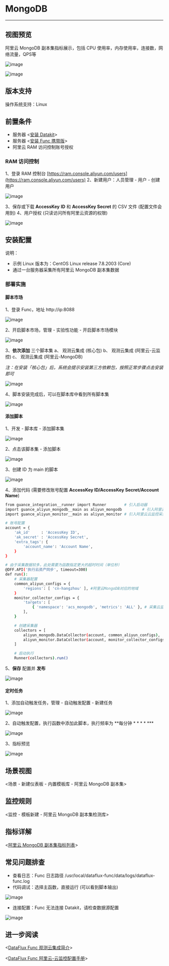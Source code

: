 
# MongoDB
---

## 视图预览

阿里云 MongoDB 副本集指标展示，包括 CPU 使用率，内存使用率，连接数，网络流量，QPS等

![image](imgs/input-aliyun-mongodb-1.png)

![image](imgs/input-aliyun-mongodb-2.png)

## 版本支持

操作系统支持：Linux

## 前置条件

- 服务器 <[安装 Datakit](../datakit/datakit-install.md)>
- 服务器 <[安装 Func 携带版](../dataflux-func/quick-start.md)>
- 阿里云 RAM 访问控制账号授权

### RAM 访问控制

1、登录 RAM 控制台  [https://ram.console.aliyun.com/users](https://ram.console.aliyun.com/users)
2、新建用户：人员管理 - 用户 - 创建用户

![image](imgs/input-aliyun-mongodb-3.png)

3、保存或下载 **AccessKey** **ID** 和 **AccessKey Secret** 的 CSV 文件 (配置文件会用到)
4、用户授权 (只读访问所有阿里云资源的权限)

![image](imgs/input-aliyun-mongodb-4.png)

## 安装配置

说明：

- 示例 Linux 版本为：CentOS Linux release 7.8.2003 (Core)
- 通过一台服务器采集所有阿里云 MongoDB 副本集数据

### 部署实施

#### 脚本市场

1、登录 Func，地址 http://ip:8088

![image](imgs/input-aliyun-mongodb-5.png)

2、开启脚本市场，管理 - 实验性功能 - 开启脚本市场模块

![image](imgs/input-aliyun-mongodb-6.png)

3、**依次添加** 三个脚本集
    a、 观测云集成 (核心包)
    b、 观测云集成 (阿里云-云监控)
    c、 观测云集成 (阿里云-MongoDB)

_注：在安装「核心包」后，系统会提示安装第三方依赖包，按照正常步骤点击安装即可_

![image](imgs/input-aliyun-mongodb-7.png)

4、脚本安装完成后，可以在脚本库中看到所有脚本集

![image](imgs/input-aliyun-mongodb-8.png)

#### 添加脚本

1、开发 - 脚本库 - 添加脚本集

![image](imgs/input-aliyun-mongodb-9.png)

2、点击该脚本集 - 添加脚本

![image](imgs/input-aliyun-mongodb-10.png)

3、创建 ID 为 main 的脚本

![image](imgs/input-aliyun-mongodb-11.png)

4、添加代码 (需要修改账号配置 **AccessKey ID/AccessKey Secret/Account Name**)

```bash
from guance_integration__runner import Runner        # 引入启动器
import guance_aliyun_mongodb__main as aliyun_mongodb         # 引入阿里云MongoDB采集器
import guance_aliyun_monitor__main as aliyun_monitor # 引入阿里云云监控采集器

# 账号配置
account = {
    'ak_id'     : 'AccessKey ID',
    'ak_secret' : 'AccessKey Secret',
    'extra_tags': {
        'account_name': 'Account Name',
    }
}

# 由于采集数据较多，此处需要为函数指定更大的超时时间（单位秒）
@DFF.API('执行云资产同步', timeout=300)
def run():
    # 采集器配置
    common_aliyun_configs = {
        'regions': [ 'cn-hangzhou' ], #阿里云MongoDB对应的地域
    }
    monitor_collector_configs = {
        'targets': [
            { 'namespace': 'acs_mongodb', 'metrics': 'ALL' }, # 采集云监控中MongoDB所有指标
        ],
    }

    # 创建采集器
    collectors = [
        aliyun_mongodb.DataCollector(account, common_aliyun_configs),
        aliyun_monitor.DataCollector(account, monitor_collector_configs),
    ]

    # 启动执行
    Runner(collectors).run()
```

5、**保存** 配置并 **发布**

![image](imgs/input-aliyun-mongodb-12.png)

#### 定时任务

1、添加自动触发任务，管理 - 自动触发配置 - 新建任务

![image](imgs/input-aliyun-mongodb-13.png)

2、自动触发配置，执行函数中添加此脚本，执行频率为 **每分钟 * * * * ***

![image](imgs/input-aliyun-mongodb-14.png)

3、指标预览

![image](imgs/input-aliyun-mongodb-15.png)

## 场景视图

<场景 - 新建仪表板 - 内置模板库 - 阿里云 MongoDB 副本集>

## 监控规则

<监控 - 模板新建 - 阿里云 MongoDB 副本集检测库>

## 指标详解

<[阿里云 MongoDB 副本集指标列表](https://help.aliyun.com/document_detail/164612.htm?spm=a2c4g.11186623.0.0.43b91c27o4vtcX#concept-2492770)>

## 常见问题排查

- 查看日志：Func 日志路径 /usr/local/dataflux-func/data/logs/dataflux-func.log
- 代码调试：选择主函数，直接运行 (可以看到脚本输出)

![image](imgs/input-aliyun-mongodb-16.png)

- 连接配置：Func 无法连接 Datakit，请检查数据源配置

![image](imgs/input-aliyun-mongodb-17.png)

## 进一步阅读

<[DataFlux Func 观测云集成简介](index.md)>

<[DataFlux Func 阿里云-云监控配置手册](../dataflux-func/script-market-guance-aliyun-monitor.md)>
